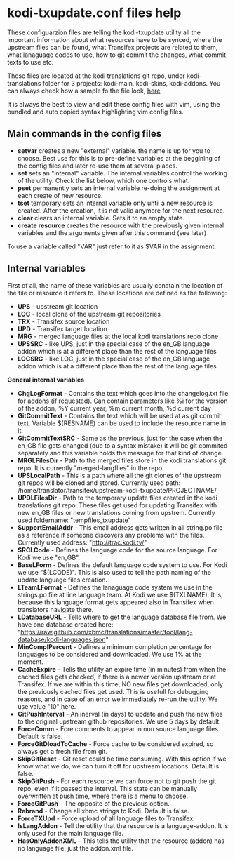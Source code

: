 kodi-txupdate.conf files help
=============================

These configuarzion files are telling the kodi-txupdate utility all the important information about what resources have to be synced, where the upstream files can be found, what Transifex projects are related to them, what lanaguage codes to use, how to git commit the changes, what commit texts to use etc.

These files are located at the kodi translations git repo, under kodi-translations folder for 3 projects: kodi-main, kodi-skins, kodi-addons.
You can always check how a sample fo the file look, [here](https://github.com/xbmc/translations/blob/master/kodi-translations/kodi-skins/kodi-txupdate.conf)

It is always the best to view and edit these config files with vim, using the bundled and auto copied syntax highlighting vim config files.

## Main commands in the config files
* **setvar** creates a new "external" variable. the name is up for you to choose. Best use for this is to pre-define variables at the beggining of the config files and later re-use them at several places.
* **set** sets an "internal" variable. The internal variables control the working of the utility. Check the list below, which one controls what.
* **pset** permanently sets an internal variable re-doing the assignment at each create of new resource.
* **tset** temporary sets an internal variable only until a new resource is created. After the creation, it is not valid anymore for the next resource.
* **clear** clears an internal variable. Sets it to an empty state.
* **create resource** creates the resource with the previously given internal variables and the arguments given after this command (see later)

To use a variable called "VAR" just refer to it as $VAR in the assignment.

## Internal variables

First of all, the name of these variables are usually conatain the location of the file or resource it refers to.
These locations are defined as the following:
* **UPS** - upstream git location
* **LOC** - local clone of the upstream git repositories
* **TRX** - Transifex source location
* **UPD** - Transifex target location
* **MRG** - merged language files at the local kodi translations repo clone
* **UPSSRC** - like UPS, just in the special case of the en_GB language addon which is at a different place than the rest of the language files
* **LOCSRC** - like LOC, just in the special case of the en_GB language addon which is at a different place than the rest of the language files

**General internal variables**

* **ChgLogFormat** - Contains the text which goes into the changelog.txt file for addons (if requested). Can contain parameters like %i for the version of the addon, %Y current year, %m current month, %d current day
* **GitCommitText** - Contains the text which will be used at as git commit text. Variable $(RESNAME) can be used to include the resource name in it.
* **GitCommitTextSRC** - Same as the previous, just for the case when the en_GB file gets changed (due to a syntax mistake) it will be git commited separately and this variable holds the message for that kind of change.
* **MRGLFilesDir** - Path to the merged files store in the kodi translations git repo. It is currently "merged-langflies" in the repo.
* **UPSLocalPath** - This is a path where all the git clones of the upstream git repos will be cloned and stored. Currently used path: /home/translator/transifex/upstream-kodi-txupdate/PROJECTNAME/
* **UPDLFilesDir** - Path to the temporary update files created in the kodi translations git repo. These files get used for updating Transifex with new en_GB files or new translations coming from upstrem. Currently used foldername: "tempfiles_txupdate"
* **SupportEmailAddr** - This email address gets written in all string.po file as a reference if someone discovers any problems with the files. Currently used address: "http://trac.kodi.tv/"
* **SRCLCode** - Defines the language code for the source language. For Kodi we use "en_GB".
* **BaseLForm** - Defines the default language code system to use. For Kodi we use "$(LCODE)". This is also used to tell the path naming of the update language files creation.
* **LTeamLFormat** - Defines the lanaguage code system we use in the strings.po file at line language team. At Kodi we use $(TXLNAME). It is, because this language format gets appeared also in Transifex when translators navigate there.
* **LDatabaseURL** - Tells where to get the language database file from. We have one database created here: "https://raw.github.com/xbmc/translations/master/tool/lang-database/kodi-languages.json"
* **MinComplPercent** - Defines a minimum completion percentage for languages to be considered and downloaded. We use 1% at the moment.
* **CacheExpire** - Tells the utility an expire time (in minutes) from when the cached files gets checked, if there is a newer version upstream or at Transifex. If we are within this time, NO new files get downloaded, only the previously cached files get used. This is usefull for debugging reasons, and in case of an error we immediately re-run the utility. We use value "10" here.
* **GitPushInterval** - An inerval (in days) to update and push the new files to the original upstream github repositories. We use 5 days by default.
* **ForceComm** - Fore comments to appear in non source language files. Default is false.
* **ForceGitDloadToCache** - Force cache to be considered expired, so always get a fresh file from git.
* **SkipGitReset** - Git reset could be time consuming. With this option if we know what we do, we can turn it off for upstream locations. Default is false.
* **SkipGitPush** - For each resource we can force not to git push the git repo, even if it passed the interval. This state can be manually overwritten at push time, where there is a menu to choose.
* **ForceGitPush** - The opposite of the previous option.
* **Rebrand** - Change all xbmc strings to Kodi. Default is false.
* **ForceTXUpd** - Force upload of all language files to Transifex.
* **IsLangAddon** - Tell the utility that the resource is a language-addon. It is only used for the main language file.
* **HasOnlyAddonXML** - This tells the utility that the resource (addon) has no language file, just the addon.xml file.


